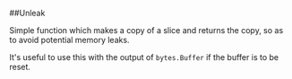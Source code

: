 ##Unleak

Simple function which makes a copy of a slice and returns the copy, so as to avoid potential memory leaks.

It's useful to use this with the output of `bytes.Buffer` if the buffer is to be reset.
